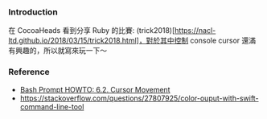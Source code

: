 ### Introduction

在 CocoaHeads 看到分享 Ruby 的比賽: (trick2018)[https://nacl-ltd.github.io/2018/03/15/trick2018.html]，對於其中控制 console cursor 還滿有興趣的，所以就寫來玩一下～

### Reference

* [Bash Prompt HOWTO: 6.2. Cursor Movement](http://tldp.org/HOWTO/Bash-Prompt-HOWTO/x361.html)
* https://stackoverflow.com/questions/27807925/color-ouput-with-swift-command-line-tool